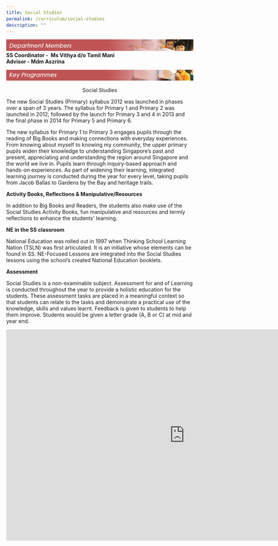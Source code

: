 ```yaml
---
title: Social Studies
permalink: /curriculum/social-studies
description: ""
---
```

![](/images/departmentmembers_ne.jpg)
**SS Coordinator - &nbsp;Ms Vithya d/o Tamil Mani**<br>
**Advisor - Mdm Aszrina**

![](/images/keyprogrammes_ne.jpg)

<center> Social Studies </center>

The new Social Studies (Primary) syllabus 2012 was launched in phases over a span of 3 years. The syllabus for Primary 1 and Primary 2 was launched in 2012, followed by the launch for Primary 3 and 4 in 2013 and the final phase in 2014 for Primary 5 and Primary 6.

  

The new syllabus for Primary 1 to Primary 3 engages pupils through the reading of Big Books and making connections with everyday experiences. From knowing about myself to knowing my community, the upper primary pupils widen their knowledge to understanding Singapore’s past and present, appreciating and understanding the region around Singapore and the world we live in. Pupils learn through inquiry-based approach and hands-on experiences. As part of widening their learning, integrated learning journey is conducted during the year for every level, taking pupils from Jacob Ballas to Gardens by the Bay and heritage trails.

**Activity Books, Reflections &amp; Manipulative/Resources**


In addition to Big Books and Readers, the students also make use of the Social Studies Activity Books, fun manipulative and resources and termly reflections to enhance the students' learning.

  

**NE in the SS classroom**


National Education was rolled out in 1997 when Thinking School Learning Nation (TSLN) was first articulated. It is an initiative whose elements can be found in SS. NE-Focused Lessons are integrated into the Social Studies lessons using the school’s created National Education booklets.



**Assessment**


Social Studies is a non-examinable subject. Assessment for and of Learning is conducted throughout the year to provide a holistic education for the students. These assessment tasks are placed in a meaningful context so that students can relate to the tasks and demonstrate a practical use of the knowledge, skills and values learnt. Feedback is given to students to help them improve. Students would be given a letter grade (A, B or C) at mid and year end.

<iframe allowfullscreen="true" height="569" width="960" frameborder="0" src="https://docs.google.com/presentation/d/e/2PACX-1vT0dJ9R9Gr1dvmhtcKJ9xE_JH1FWR_RCZMzFBQveIZQi7Qd1znArEejUzc2aaamUYyG1VElni_ISnZS/embed?start=false&amp;loop=false&amp;delayms=3000"></iframe>
